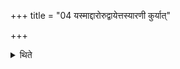 +++
title = "04 यस्माद्दारोरुद्वायेत्तस्यारणी कुर्यात्"

+++

<details><summary>थिते</summary>

यस्माद्दारोरुद्वायेत्तस्यारणी कुर्यात् ४
</details>
